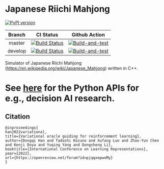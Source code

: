 
# Japanese Riichi Mahjong

[![PyPI version](https://badge.fury.io/py/pymahjong.svg)](https://badge.fury.io/py/pymahjong)

|Branch| CI Status | Github Action |
|:----:|:----:|:----:|
|master|[![Build Status](https://app.travis-ci.com/Agony5757/mahjong.svg?branch=master)](https://app.travis-ci.com/Agony5757/mahjong)|[![Build-and-test](https://github.com/Agony5757/mahjong/actions/workflows/build-and-test.yml/badge.svg?branch=master)](https://github.com/Agony5757/mahjong/actions/workflows/build-and-test.yml)|
|develop|[![Build Status](https://app.travis-ci.com/Agony5757/mahjong.svg?branch=develop)](https://app.travis-ci.com/Agony5757/mahjong)|[![Build-and-test](https://github.com/Agony5757/mahjong/actions/workflows/build-and-test.yml/badge.svg?branch=develop)](https://github.com/Agony5757/mahjong/actions/workflows/build-and-test.yml)|

Simulator of Japanese Riichi Mahjong (https://en.wikipedia.org/wiki/Japanese_Mahjong) written in C++.


# See [here](https://github.com/Agony5757/mahjong/tree/master/pymahjong) for the Python APIs for e.g., decision AI research.


## Citation
```
@inproceedings{
han2022variational,
title={Variational oracle guiding for reinforcement learning},
author={Dongqi Han and Tadashi Kozuno and Xufang Luo and Zhao-Yun Chen and Kenji Doya and Yuqing Yang and Dongsheng Li},
booktitle={International Conference on Learning Representations},
year={2022},
url={https://openreview.net/forum?id=pjqqxepwoMy}
}
```

